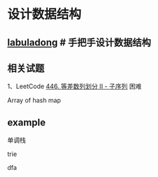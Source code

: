 # 设计数据结构



## [labuladong](https://mp.weixin.qq.com/s/AWsL7G89RtaHyHjRPNJENA) # 手把手设计数据结构



## 相关试题

1、LeetCode [446. 等差数列划分 II - 子序列](https://leetcode-cn.com/problems/arithmetic-slices-ii-subsequence/) 困难

Array of hash map



## example

单调栈

trie

dfa